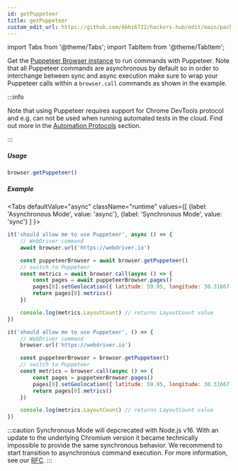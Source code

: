 ```yaml
---
id: getPuppeteer
title: getPuppeteer
custom_edit_url: https://github.com/Abhi6722/hackers-hub/edit/main/packages/webdriverio/src/commands/browser/getPuppeteer.ts
---
```


import Tabs from '@theme/Tabs';
import TabItem from '@theme/TabItem';

Get the [Puppeteer Browser instance](https://pptr.dev/#?product=Puppeteer&version=v5.1.0&show=api-class-browser)
to run commands with Puppeteer. Note that all Puppeteer commands are
asynchronous by default so in order to interchange between sync and async
execution make sure to wrap your Puppeteer calls within a `browser.call`
commands as shown in the example.

:::info

Note that using Puppeteer requires support for Chrome DevTools protocol and e.g.
can not be used when running automated tests in the cloud. Find out more in the
[Automation Protocols](/docs/automationProtocols) section.

:::

##### Usage

```js
browser.getPuppeteer()
```

##### Example
<Tabs
defaultValue="async"
className="runtime"
values={[
{label: 'Asynchronous Mode', value: 'async'},
{label: 'Synchronous Mode', value: 'sync'}
]
}>
<TabItem value="async">

```js title="getPuppeteer.test.js"
it('should allow me to use Puppeteer', async () => {
    // WebDriver command
    await browser.url('https://webdriver.io')

    const puppeteerBrowser = await browser.getPuppeteer()
    // switch to Puppeteer
    const metrics = await browser.call(async () => {
        const pages = await puppeteerBrowser.pages()
        pages[0].setGeolocation({ latitude: 59.95, longitude: 30.31667 })
        return pages[0].metrics()
    })

    console.log(metrics.LayoutCount) // returns LayoutCount value
})
```

</TabItem>
<TabItem value="sync">

```js title="getPuppeteer.test.js"
it('should allow me to use Puppeteer', () => {
    // WebDriver command
    browser.url('https://webdriver.io')

    const puppeteerBrowser = browser.getPuppeteer()
    // switch to Puppeteer
    const metrics = browser.call(async () => {
        const pages = puppeteerBrowser.pages()
        pages[0].setGeolocation({ latitude: 59.95, longitude: 30.31667 })
        return pages[0].metrics()
    })

    console.log(metrics.LayoutCount) // returns LayoutCount value
})
```

:::caution
Synchronous Mode will depcrecated with Node.js v16. With an update to the
underlying Chromium version it became technically impossible to provide the
same synchronous behavior. We recommend to start transition to asynchronous
command execution. For more information, see our <a href="https://github.com/webdriverio/webdriverio/discussions/6702">RFC</a>.
:::
</TabItem>
</Tabs>

